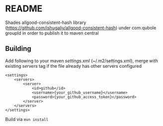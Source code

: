 # README #

Shades allgood-consistent-hash library (https://github.com/ishugaliy/allgood-consistent-hash) under com.qubole groupId in order to publish it to maven central

## Building

Add following to your maven <i>settings.xml</i> (~/.m2/settings.xml), merge with existing <i>servers</i> tag if the file already has other servers configured

    <settings>
        <servers>
            <server>
                <id>github</id>
                <username>{your_github_username}</username>
                <password>{your_github_access_token}</password>
            </server>
        </servers>
    </settings>

Build via `mvn install`
